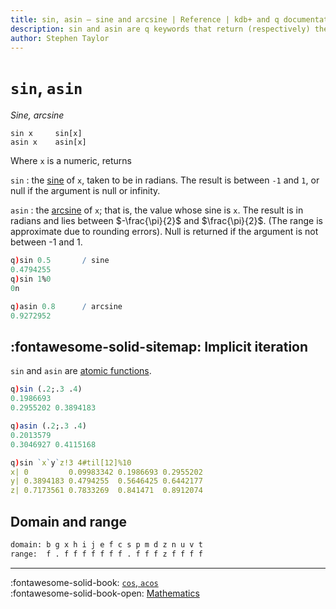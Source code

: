 ```yaml
---
title: sin, asin – sine and arcsine | Reference | kdb+ and q documentation
description: sin and asin are q keywords that return (respectively) the sin and arcsine of their argument.
author: Stephen Taylor
---
```

# `sin`, `asin`

_Sine, arcsine_





```syntax
sin x     sin[x]
asin x    asin[x]
```

Where `x` is a numeric, returns 

`sin`
: the [sine](https://en.wikipedia.org/wiki/Sine) of `x`, taken to be in radians. The result is between `-1` and `1`, or null if the argument is null or infinity.

`asin`
: the [arcsine](https://en.wikipedia.org/wiki/Inverse_trigonometric_functions#Basic_properties) of `x`; that is, the value whose sine is `x`. The result is in radians and lies between $-\frac{\pi}{2}$ and $\frac{\pi}{2}$. (The range is approximate due to rounding errors).
Null is returned if the argument is not between -1 and 1.

```q
q)sin 0.5       / sine
0.4794255
q)sin 1%0
0n

q)asin 0.8      / arcsine
0.9272952
```


## :fontawesome-solid-sitemap: Implicit iteration

`sin` and `asin` are [atomic functions](../basics/atomic.md).

```q
q)sin (.2;.3 .4)
0.1986693
0.2955202 0.3894183

q)asin (.2;.3 .4)
0.2013579
0.3046927 0.4115168

q)sin `x`y`z!3 4#til[12]%10
x| 0         0.09983342 0.1986693 0.2955202
y| 0.3894183 0.4794255  0.5646425 0.6442177
z| 0.7173561 0.7833269  0.841471  0.8912074
```

## Domain and range

```txt
domain: b g x h i j e f c s p m d z n u v t
range:  f . f f f f f f f . f f f z f f f f
```

----
:fontawesome-solid-book:
[`cos`, `acos`](cos.md)
<br>
:fontawesome-solid-book-open:
[Mathematics](../basics/math.md)

